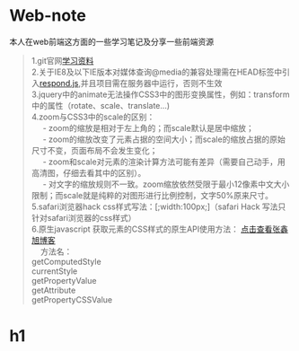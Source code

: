 # Web-note
本人在web前端这方面的一些学习笔记及分享一些前端资源
>  1.git官网[学习资料](https://git-scm.com/book/zh/v2) <br>
>  2.关于IE8及以下IE版本对媒体查询@media的兼容处理需在HEAD标签中引入[respond.js](https://github.com/StrugglingBirds/Web-note/blob/master/respond.js),并且项目需在服务器中运行，否则不生效 <br>
>  3.jquery中的animate无法操作CSS3中的图形变换属性，例如：transform中的属性（rotate、scale、translate...) <br>
>  4.zoom与CSS3中的scale的区别： <br>
      - zoom的缩放是相对于左上角的；而scale默认是居中缩放； <br>
      - zoom的缩放改变了元素占据的空间大小；而scale的缩放占据的原始尺寸不变，页面布局不会发生变化； <br>
      - zoom和scale对元素的渲染计算方法可能有差异（需要自己动手，用高清图，仔细去看其中的区别）。 <br>
      - 对文字的缩放规则不一致。zoom缩放依然受限于最小12像素中文大小限制；而scale就是纯粹的对图形进行比例控制，文字50%原来尺寸。 <br>
>  5.safari浏览器hack css样式写法：[;width:100px;]（safari Hack 写法只针对safari浏览器的css样式）<br>
>  6.原生javascript 获取元素的CSS样式的原生API使用方法： [点击查看张鑫旭博客](http://www.zhangxinxu.com/wordpress/2012/05/getcomputedstyle-js-getpropertyvalue-currentstyle/) <br>
     方法名：<br>
     getComputedStyle <br>
     currentStyle <br>
     getPropertyValue <br>
     getAttribute <br>
     getPropertyCSSValue <br>
     
# h1
